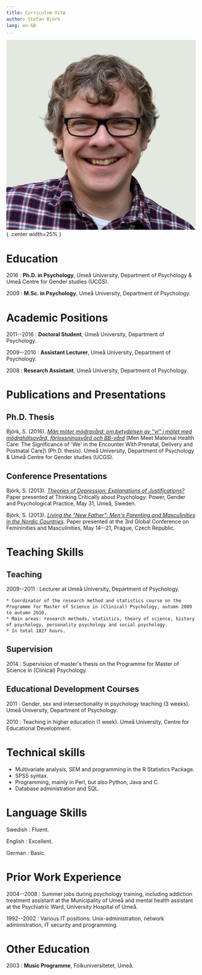 ```yaml
---
title: Curriculum Vitæ
author: Stefan Björk
lang: en-GB
...
```


![](images/photo.jpg){ .center width=25% }

# Education

2016
:   **Ph.D. in Psychology**, Umeå University, Department of Psychology & Umeå Centre for Gender studies (UCGS).

2009
:   **M.Sc. in Psychology**, Umeå University, Department of Psychology.

# Academic Positions

2011--2016
:   **Doctoral Student**, Umeå University, Department of Psychology.

2009--2010
:   **Assistant Lecturer**, Umeå University, Department of Psychology.

2008
:   **Research Assistant**, Umeå University, Department of Psychology.



# Publications and Presentations

## Ph.D. Thesis

Björk, S. (2016). *[Män möter mödravård: om betydelsen av ”vi” i mötet med mödrahälsovård, förlossningsvård och BB-vård](http://urn.kb.se/resolve?urn=urn:nbn:se:umu:diva-124492)* [Men Meet Maternal Health Care: The Significance of 'We' in the Encounter With Prenatal, Delivery and Postnatal Care]\ (Ph.D. thesis). Umeå University, Department of Psychology & Umeå Centre for Gender studies (UCGS).


## Conference Presentations

Björk, S. (2013). *[Theories of Depression: Explanations of Justifications?](https://www.academia.edu/3635342/Theories_of_Depression_Explanations_or_Justifications)* Paper presented at Thinking Critically about Psychology: Power, Gender and Psychological Practice, May 31, Umeå, Sweden.

Björk, S. (2013). *[Living the "New Father": Men's Parenting and Masculinities in the Nordic Countries](https://www.academia.edu/2938364/Living_the_New_Father_Men_s_Parenting_and_Masculinities_in_the_Nordic_Countries)*. Paper presented at the 3rd Global Conference on Femininities and Masculinities, May 14--21, Prague, Czech Republic.

# Teaching Skills

## Teaching

2009--2011
:   Lecturer at Umeå University, Department of Psychology.

    * Coordinator of the research method and statistics course on the Programme for Master of Science in (Clinical) Psychology, autumn 2009 to autumn 2010.
    * Main areas: research methods, statistics, theory of science, history of psychology, personality psychology and social psychology.
    * In total 1827 hours.

## Supervision

2014
:   Supervision of master's thesis on the Programme for Master of Science in (Clinical) Psychology.

## Educational Development Courses

2011
:   Gender, sex and intersectionality in psychology teaching (3 weeks). Umeå University, Department of Psychology.

2010
:   Teaching in higher education (1 week). Umeå University, Centre for Educational Development.

# Technical skills

* Multivariate analysis, SEM and programming in the R Statistics Package.
* SPSS syntax.
* Programming, mainly in Perl, but also Python, Java and C.
* Database administration and SQL.

# Language Skills

Swedish
:   Fluent.

English
:   Excellent.

German
:   Basic.

# Prior Work Experience

2004--2008
:   Summer jobs during psychology training, including addiction treatment assistant at the Municipality of Umeå and mental health assistant at the Psychiatric Ward, University Hospital of Umeå.

1992--2002
:   Various IT positions: Unix-administration, network administration, IT security and programming.

# Other Education

2003
:   **Music Programme**, Folkuniversitetet, Umeå.

